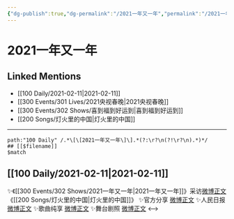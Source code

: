 ```yaml
---
{"dg-publish":true,"dg-permalink":"/2021一年又一年","permalink":"/2021一年又一年/","created":"2023-04-09T14:02:43.425+08:00","updated":"2023-04-10T16:34:18.438+08:00"}
---
```


# 2021一年又一年

## Linked Mentions
- [[100 Daily/2021-02-11\|2021-02-11]]
- [[300 Events/301 Lives/2021央视春晚\|2021央视春晚]]
- [[300 Events/302 Shows/喜到福到好运到\|喜到福到好运到]]
- [[200 Songs/灯火里的中国\|灯火里的中国]]


---

```expander
path:"100 Daily" /.*\[\[2021一年又一年\]\].*(?:\r?\n(?!\r?\n).*)*/
## [[$filename]]
$match
```
## [[100 Daily/2021-02-11\|2021-02-11]]
✨《[[300 Events/302 Shows/2021一年又一年\|2021一年又一年]]》采访[微博正文](https://m.weibo.cn/6466290670/4603501395326408)
《[[200 Songs/灯火里的中国\|灯火里的中国]]》
✨官方分享 [微博正文](https://m.weibo.cn/6466290670/4603535406154364)
✨人民日报 [微博正文](https://m.weibo.cn/6466290670/4603540746014523)
✨歌曲纯享 [微博正文](https://m.weibo.cn/6466290670/4603550997163911)
✨舞台剧照 [微博正文](https://m.weibo.cn/6466290670/4603543861867632)
<-->